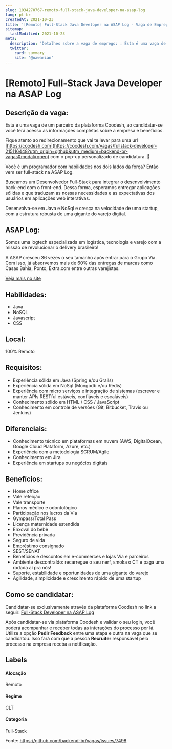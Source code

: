 ```yaml
---
slug: 1034270767-remoto-full-stack-java-developer-na-asap-log
lang: pt-br
createdAt: 2021-10-23
title: '[Remoto] Full-Stack Java Developer na ASAP Log - Vaga de Emprego'
sitemap:
  lastModified: 2021-10-23
meta:
  description: 'Detalhes sobre a vaga de emprego: : Esta é uma vaga de um parceiro da plataforma Coodesh, ao candidatar-se você terá acesso as informações completas sobre a empresa e benefícios.  Fique atento ao redirecionamento que vai te levar para uma url [https://coodesh.com](https://coodesh.com/vagas/fullstack-developer-215116448?utm_origin=github&utm_medium=backend-br-vagas&modal=open) com o pop-up personalizado de candidatura. 👋 <p>Você é um programador com habilidades nos dois lados da força? Então vem ser full-stack na ASAP Log.</p> <p>Buscamos um Desenvolvedor Full-Stack para integrar o desenvolvimento back-end com o front-end. Dessa forma, esperamos entregar aplicações sólidas e que traduzam as nossas necessidades e as expectativas dos usuários em aplicações web interativas.</p> <p>Desenvolva-se em Java e NoSql e cresça na velocidade de uma startup, com a estrutura robusta de uma gigante do varejo digital.</p>'
  twitter:
    card: summary
    site: '@nawarian'
---
```


# [Remoto] Full-Stack Java Developer na ASAP Log

## Descrição da vaga: 
Esta é uma vaga de um parceiro da plataforma Coodesh, ao candidatar-se você terá acesso as informações completas sobre a empresa e benefícios.


Fique atento ao redirecionamento que vai te levar para uma url [https://coodesh.com](https://coodesh.com/vagas/fullstack-developer-215116448?utm_origin=github&utm_medium=backend-br-vagas&modal=open) com o pop-up personalizado de candidatura. 👋
<p>Você é um programador com habilidades nos dois lados da força? Então vem ser full-stack na ASAP Log.</p>
<p>Buscamos um Desenvolvedor Full-Stack para integrar o desenvolvimento back-end com o front-end. Dessa forma, esperamos entregar aplicações sólidas e que traduzam as nossas necessidades e as expectativas dos usuários em aplicações web interativas.</p>
<p>Desenvolva-se em Java e NoSql e cresça na velocidade de uma startup, com a estrutura robusta de uma gigante do varejo digital.</p>

## ASAP Log: 
 <p>Somos uma logtech especializada em logística, tecnologia e varejo com a missão de revolucionar o delivery brasileiro!</p>
<p>A ASAP cresceu 36 vezes o seu tamanho após entrar para o Grupo Via. Com isso, já absorvemos mais de 60% das entregas de marcas como Casas Bahia, Ponto, Extra.com entre outras varejistas.</p><a href='https://coodesh.com/empresas/asap-log'>Veja mais no site</a>

 ## Habilidades: 
 - Java 
- NoSQL 
- Javascript 
- CSS
## Local: 
 100% Remoto
## Requisitos: 
 - Experiência sólida em Java (Spring e/ou Grails) 
- Experiência sólida em NoSql (Mongodb e/ou Redis) 
- Experiência com micro serviços e integração de sistemas (escrever e manter APIs RESTful estáveis, confiáveis e escaláveis) 
- Conhecimento sólido em HTML / CSS / JavaScript 
- Conhecimento em controle de versões (Git, Bitbucket, Travis ou Jenkins)
## Diferenciais: 
 - Conhecimento técnico em plataformas em nuvem (AWS, DigitalOcean, Google Cloud Plataform, Azure, etc.) 
- Experiência com a metodologia SCRUM/Agile 
- Conhecimento em Jira 
- Experiência em startups ou negócios digitais
## Benefícios: 
 - Home office 
- Vale refeição 
- Vale transporte 
- Planos médico e odontológico 
- Participação nos lucros da Via 
- Gympass/Total Pass 
- Licença maternidade estendida 
- Enxoval do bebê 
- Previdência privada 
- Seguro de vida 
- Empréstimo consignado 
- SEST/SENAT 
- Benefícios e descontos em e-commerces e lojas Via e parceiros 
- Ambiente descontraído: recarregue o seu nerf, smoka o CT e paga uma rodada aí pra nós! 
- Suporte, estabilidade e oportunidades de uma gigante do varejo 
- Agilidade, simplicidade e crescimento rápido de uma startup
## Como se candidatar:
Candidatar-se exclusivamente através da plataforma Coodesh no link a seguir: [Full-Stack Developer na ASAP Log](https://coodesh.com/vagas/fullstack-developer-215116448?utm_origin=github&utm_medium=backend-br-vagas&modal=open)


Após candidatar-se via plataforma Coodesh e validar o seu login, você poderá acompanhar e receber todas as interações do processo por lá. Utilize a opção **Pedir Feedback** entre uma etapa e outra na vaga que se candidatou. Isso fará com que a pessoa **Recruiter** responsável pelo processo na empresa receba a notificação.
## Labels
#### Alocação
Remoto
#### Regime
CLT
#### Categoria
Full-Stack

Fonte: https://github.com/backend-br/vagas/issues/7498